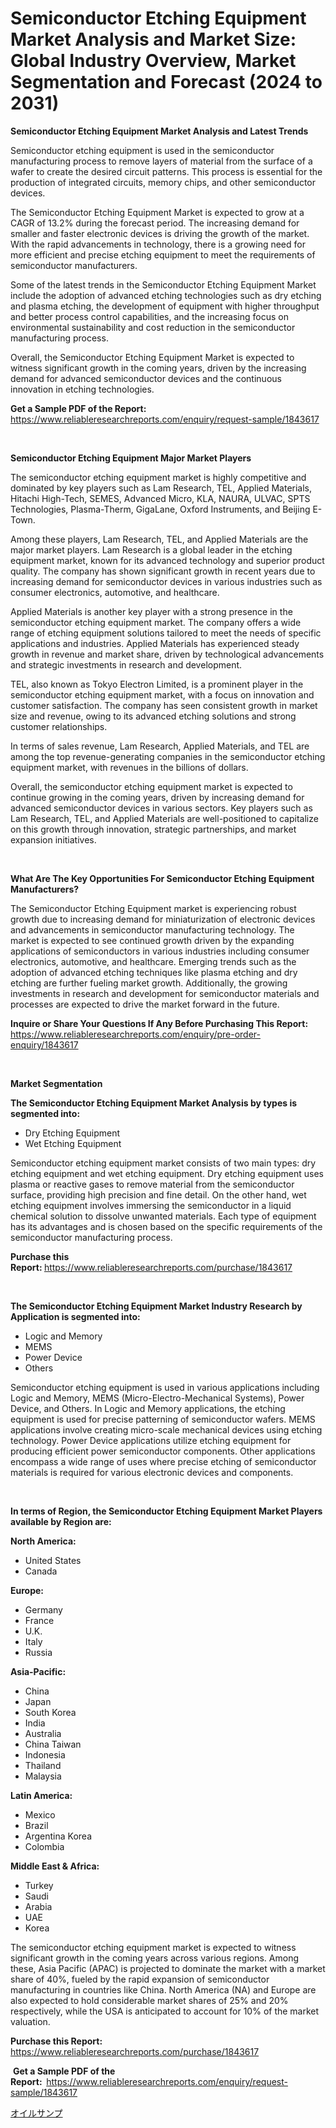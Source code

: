 <p><h1>Semiconductor Etching Equipment Market Analysis and Market Size: Global Industry Overview, Market Segmentation and Forecast (2024 to 2031)</h1></p><p><strong>Semiconductor Etching Equipment Market Analysis and Latest Trends</strong></p>
<p><p>Semiconductor etching equipment is used in the semiconductor manufacturing process to remove layers of material from the surface of a wafer to create the desired circuit patterns. This process is essential for the production of integrated circuits, memory chips, and other semiconductor devices.</p><p>The Semiconductor Etching Equipment Market is expected to grow at a CAGR of 13.2% during the forecast period. The increasing demand for smaller and faster electronic devices is driving the growth of the market. With the rapid advancements in technology, there is a growing need for more efficient and precise etching equipment to meet the requirements of semiconductor manufacturers.</p><p>Some of the latest trends in the Semiconductor Etching Equipment Market include the adoption of advanced etching technologies such as dry etching and plasma etching, the development of equipment with higher throughput and better process control capabilities, and the increasing focus on environmental sustainability and cost reduction in the semiconductor manufacturing process.</p><p>Overall, the Semiconductor Etching Equipment Market is expected to witness significant growth in the coming years, driven by the increasing demand for advanced semiconductor devices and the continuous innovation in etching technologies.</p></p>
<p><strong>Get a Sample PDF of the Report:&nbsp;</strong> <a href="https://www.reliableresearchreports.com/enquiry/request-sample/1843617">https://www.reliableresearchreports.com/enquiry/request-sample/1843617</a></p>
<p>&nbsp;</p>
<p><strong>Semiconductor Etching Equipment Major Market Players</strong></p>
<p><p>The semiconductor etching equipment market is highly competitive and dominated by key players such as Lam Research, TEL, Applied Materials, Hitachi High-Tech, SEMES, Advanced Micro, KLA, NAURA, ULVAC, SPTS Technologies, Plasma-Therm, GigaLane, Oxford Instruments, and Beijing E-Town.</p><p>Among these players, Lam Research, TEL, and Applied Materials are the major market players. Lam Research is a global leader in the etching equipment market, known for its advanced technology and superior product quality. The company has shown significant growth in recent years due to increasing demand for semiconductor devices in various industries such as consumer electronics, automotive, and healthcare.</p><p>Applied Materials is another key player with a strong presence in the semiconductor etching equipment market. The company offers a wide range of etching equipment solutions tailored to meet the needs of specific applications and industries. Applied Materials has experienced steady growth in revenue and market share, driven by technological advancements and strategic investments in research and development.</p><p>TEL, also known as Tokyo Electron Limited, is a prominent player in the semiconductor etching equipment market, with a focus on innovation and customer satisfaction. The company has seen consistent growth in market size and revenue, owing to its advanced etching solutions and strong customer relationships.</p><p>In terms of sales revenue, Lam Research, Applied Materials, and TEL are among the top revenue-generating companies in the semiconductor etching equipment market, with revenues in the billions of dollars.</p><p>Overall, the semiconductor etching equipment market is expected to continue growing in the coming years, driven by increasing demand for advanced semiconductor devices in various sectors. Key players such as Lam Research, TEL, and Applied Materials are well-positioned to capitalize on this growth through innovation, strategic partnerships, and market expansion initiatives.</p></p>
<p>&nbsp;</p>
<p><strong>What Are The Key Opportunities For Semiconductor Etching Equipment Manufacturers?</strong></p>
<p><p>The Semiconductor Etching Equipment market is experiencing robust growth due to increasing demand for miniaturization of electronic devices and advancements in semiconductor manufacturing technology. The market is expected to see continued growth driven by the expanding applications of semiconductors in various industries including consumer electronics, automotive, and healthcare. Emerging trends such as the adoption of advanced etching techniques like plasma etching and dry etching are further fueling market growth. Additionally, the growing investments in research and development for semiconductor materials and processes are expected to drive the market forward in the future.</p></p>
<p><strong>Inquire or Share Your Questions If Any Before Purchasing This Report:</strong> <a href="https://www.reliableresearchreports.com/enquiry/pre-order-enquiry/1843617">https://www.reliableresearchreports.com/enquiry/pre-order-enquiry/1843617</a></p>
<p>&nbsp;</p>
<p><strong>Market Segmentation</strong></p>
<p><strong>The Semiconductor Etching Equipment Market Analysis by types is segmented into:</strong></p>
<p><ul><li>Dry Etching Equipment</li><li>Wet Etching Equipment</li></ul></p>
<p><p>Semiconductor etching equipment market consists of two main types: dry etching equipment and wet etching equipment. Dry etching equipment uses plasma or reactive gases to remove material from the semiconductor surface, providing high precision and fine detail. On the other hand, wet etching equipment involves immersing the semiconductor in a liquid chemical solution to dissolve unwanted materials. Each type of equipment has its advantages and is chosen based on the specific requirements of the semiconductor manufacturing process.</p></p>
<p><strong>Purchase this Report:&nbsp;</strong><a href="https://www.reliableresearchreports.com/purchase/1843617">https://www.reliableresearchreports.com/purchase/1843617</a></p>
<p>&nbsp;</p>
<p><strong>The Semiconductor Etching Equipment Market Industry Research by Application is segmented into:</strong></p>
<p><ul><li>Logic and Memory</li><li>MEMS</li><li>Power Device</li><li>Others</li></ul></p>
<p><p>Semiconductor etching equipment is used in various applications including Logic and Memory, MEMS (Micro-Electro-Mechanical Systems), Power Device, and Others. In Logic and Memory applications, the etching equipment is used for precise patterning of semiconductor wafers. MEMS applications involve creating micro-scale mechanical devices using etching technology. Power Device applications utilize etching equipment for producing efficient power semiconductor components. Other applications encompass a wide range of uses where precise etching of semiconductor materials is required for various electronic devices and components.</p></p>
<p>&nbsp;</p>
<p><strong>In terms of Region, the Semiconductor Etching Equipment Market Players available by Region are:</strong></p>
<p>
    <p> <strong> North America: </strong>
        <ul>
            <li>United States</li>
            <li>Canada</li>
        </ul>
        </p> 
    <p> <strong> Europe: </strong>
        <ul>
            <li>Germany</li>
            <li>France</li>
            <li>U.K.</li>
            <li>Italy</li>
            <li>Russia</li>
        </ul>
        </p> 
    <p> <strong> Asia-Pacific: </strong>
        <ul>
            <li>China</li>
            <li>Japan</li>
            <li>South Korea</li>
            <li>India</li>
            <li>Australia</li>
            <li>China Taiwan</li>
            <li>Indonesia</li>
            <li>Thailand</li>
            <li>Malaysia</li>
        </ul>
        </p> 
    <p> <strong> Latin America: </strong>
        <ul>
            <li>Mexico</li>
            <li>Brazil</li>
            <li>Argentina Korea</li>
            <li>Colombia</li>
        </ul>
        </p> 
    <p> <strong> Middle East & Africa: </strong>
        <ul>
            <li>Turkey</li>
            <li>Saudi</li>
            <li>Arabia</li>
            <li>UAE</li>
            <li>Korea</li>
        </ul>
    </p>
    </p>
<p><p>The semiconductor etching equipment market is expected to witness significant growth in the coming years across various regions. Among these, Asia Pacific (APAC) is projected to dominate the market with a market share of 40%, fueled by the rapid expansion of semiconductor manufacturing in countries like China. North America (NA) and Europe are also expected to hold considerable market shares of 25% and 20% respectively, while the USA is anticipated to account for 10% of the market valuation.</p></p>
<p><strong>Purchase this Report: </strong><a href="https://www.reliableresearchreports.com/purchase/1843617">https://www.reliableresearchreports.com/purchase/1843617</a></p>
<p>&nbsp;<strong>Get a Sample PDF of the Report:&nbsp;&nbsp;</strong><a href="https://www.reliableresearchreports.com/enquiry/request-sample/1843617">https://www.reliableresearchreports.com/enquiry/request-sample/1843617</a></p>
<p><strong></strong></p>
<p><p><a href="https://github.com/mreklxf44233/Market-Research-Report-List-1/blob/main/797529011744.md">オイルサンプ</a></p></p>